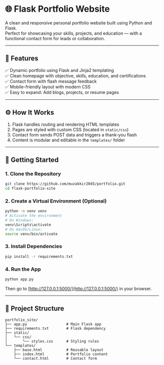 # 🌐 Flask Portfolio Website

A clean and responsive personal portfolio website built using Python and Flask.  
Perfect for showcasing your skills, projects, and education — with a functional contact form for leads or collaboration.

---

## 📌 Features

✅ Dynamic portfolio using Flask and Jinja2 templating  
✅ Clean homepage with objective, skills, education, and certifications  
✅ Contact form with flash message feedback  
✅ Mobile-friendly layout with modern CSS  
✅ Easy to expand: Add blogs, projects, or resume pages  

---

## ⚙️ How It Works

1. Flask handles routing and rendering HTML templates  
2. Pages are styled with custom CSS (located in `static/css`)  
3. Contact form sends POST data and triggers a thank-you flash  
4. Content is modular and editable in the `templates/` folder  

---

## 🚀 Getting Started

### 1. Clone the Repository

```bash
git clone https://github.com/muzakkir2045/portfolio.git
cd flask-portfolio-site
```

### 2. Create a Virtual Environment (Optional)

```bash
python -m venv venv
# Activate the environment
# On Windows:
venv\Scripts\activate
# On macOS/Linux:
source venv/bin/activate
```

### 3. Install Dependencies

```bash
pip install -r requirements.txt
```

### 4. Run the App

```bash
python app.py
```

Then go to [http://127.0.0.1:5000/](http://127.0.0.1:5000/) in your browser.

---

## 📁 Project Structure

```
portfolio_site/
├── app.py                  # Main Flask app
├── requirements.txt        # Flask dependency
├── static/
│   └── css/
│       └── styles.css      # Styling rules
└── templates/
    ├── base.html           # Reusable layout
    ├── index.html          # Portfolio content
    └── contact.html        # Contact form
```
